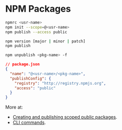 # NPM Packages

```bash
npmrc <usr-name>
npm init --scope=@<usr-name>
npm publish --access public
```

```bash
npm version [major | minor | patch]
npm publish
```

```bash
npm unpublish <pkg-name> -f
```

```json
// package.json
{
  "name": "@<usr-name>/<pkg-name>",
  "publishConfig": {
    "registry": "http://registry.npmjs.org",
    "access": "public"
  }
}
```

More at:

- [Creating and publishing scoped public packages](https://docs.npmjs.com/creating-and-publishing-scoped-public-packages).
- [CLI commands](https://docs.npmjs.com/cli/v7/commands).

